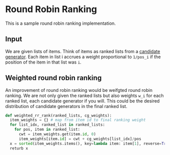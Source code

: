 # Round Robin Ranking
This is a sample round robin ranking implementation.

## Input
We are given lists of items. Think of items as ranked lists from a [candidate generator](https://developers.google.com/machine-learning/recommendation/overview/candidate-generation).
Each item in list i accrues a weight proportional to `1/pos_i` if the position of the item in that list was `i`.


## Weighted round robin ranking
An improvement of round robin ranking would be weifgted round robin ranking. We are not only given the ranked lists but also weights `w_i` for each ranked list, each candidate generator if you will. This could be the desired distribution of candidate generators in the final ranked list.
```py
def weighted_rr_rank(ranked_lists, cg_weights):
  item_weights = {} # map from item id to final ranking weight
  for list_idx, ranked_list in ranked_lists:
    for pos, item in ranked_list:
      cwt = item_weights.get(item.id, 0)
      item_weights[item.id] = cwt + cg_weights[list_idx]/pos
  x = sorted(item_weights.items(), key=lambda item: item[1], reverse=True)
  returb x
```
